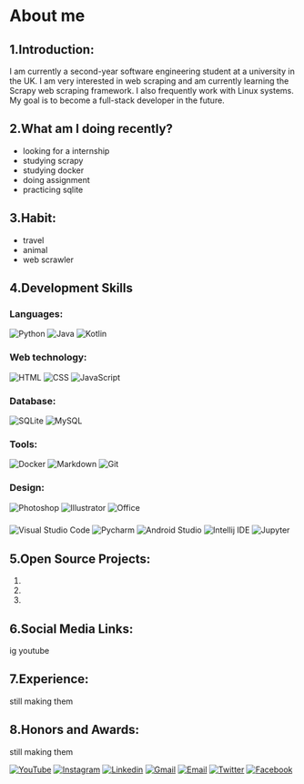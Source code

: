 # About me

## 1.Introduction:
I am currently a second-year software engineering student at a university in the UK. I am very interested in web scraping and am currently learning the Scrapy web scraping framework. I also frequently work with Linux systems. My goal is to become a full-stack developer in the future.

## 2.What am I doing recently?
- looking for a internship
- studying scrapy
- studying docker
- doing assignment
- practicing sqlite

## 3.Habit:
- travel
- animal
- web scrawler

## 4.Development Skills

### Languages:
![Python](https://github.com/monsterchick/monsterchick/blob/main/img/languages/Python.svg)
![Java](https://github.com/monsterchick/monsterchick/blob/main/img/languages/Java.svg)
![Kotlin](https://github.com/monsterchick/monsterchick/blob/main/img/languages/Kotlin.svg)

### Web technology:
![HTML](https://github.com/monsterchick/monsterchick/blob/main/img/web_tech/HTML.svg)
![CSS](https://github.com/monsterchick/monsterchick/blob/main/img/web_tech/CSS.svg)
![JavaScript](https://github.com/monsterchick/monsterchick/blob/main/img/web_tech/JavaScript.svg)

### Database:
![SQLite](https://github.com/monsterchick/monsterchick/tree/main/img/DB/SQLite.svg)
![MySQL](https://github.com/monsterchick/monsterchick/tree/main/img/DB/MySQL.svg)

### Tools:
![Docker](https://github.com/monsterchick/monsterchick/tree/main/img/tools/Docker.svg)
![Markdown](https://github.com/monsterchick/monsterchick/tree/main/img/tools/Markdown.svg)
![Git](https://github.com/monsterchick/monsterchick/tree/main/img/tools/Git.svg)

### Design:
![Photoshop](https://github.com/monsterchick/monsterchick/tree/main/img/design/Photoshop.svg)
![Illustrator](https://github.com/monsterchick/monsterchick/tree/main/img/design/Illustrator.svg)
![Office](https://github.com/monsterchick/monsterchick/tree/main/img/design/Office.svg)

### 
![Visual Studio Code](https://github.com/monsterchick/monsterchick/tree/main/img/IDE/Visual_Studio_Code.svg)
![Pycharm](https://github.com/monsterchick/monsterchick/tree/main/img/IDE/Pycharm.svg)
![Android Studio](https://github.com/monsterchick/monsterchick/tree/main/img/IDE/Android_Studio.svg)
![Intellij IDE](https://github.com/monsterchick/monsterchick/tree/main/img/IDE/IntelliJ_IDEA.svg)
![Jupyter](https://github.com/monsterchick/monsterchick/tree/main/img/IDE/Jupyter.svg)

## 5.Open Source Projects:
  1.
  2.
  3.

## 6.Social Media Links:
ig
youtube

## 7.Experience:
still making them

## 8.Honors and Awards:
still making them

[![YouTube](https://github.com/monsterchick/Introduction/blob/main/img/social_media/YouTube.svg)](https://www.youtube.com/channel/UCa31fpxbPWf8tQwQpsUSD5w)
[![Instagram](https://github.com/monsterchick/Introduction/blob/main/img/social_media/Instagram.svg)](https://www.instagram.com/khooo_lam/)
[![Linkedin](https://github.com/monsterchick/Introduction/blob/main/img/social_media/Linkedin.svg)](https://www.youtube.com/channel/UCa31fpxbPWf8tQwQpsUSD5w)
[![Gmail](https://github.com/monsterchick/Introduction/blob/main/img/social_media/Gmail.svg)]()
[![Email](https://github.com/monsterchick/Introduction/blob/main/img/social_media/Instagram.svg)]()
[![Twitter](https://github.com/monsterchick/Introduction/blob/main/img/social_media/Twitter.svg)]()
[![Facebook](https://github.com/monsterchick/Introduction/blob/main/img/social_media/Facebook.svg)]()

